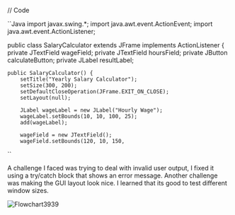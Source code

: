 // Code

``Java
import javax.swing.*;
import java.awt.event.ActionEvent;
import java.awt.event.ActionListener;

public class SalaryCalculator extends JFrame implements ActionListener {
    private JTextField wageField;
    private JTextField hoursField;
    private JButton calculateButton;
    private JLabel resultLabel;

    public SalaryCalculator() {
        setTitle("Yearly Salary Calculator");
        setSize(300, 200);
        setDefaultCloseOperation(JFrame.EXIT_ON_CLOSE);
        setLayout(null);

        JLabel wageLabel = new JLabel("Hourly Wage");
        wageLabel.setBounds(10, 10, 100, 25);
        add(wageLabel);

        wageField = new JTextField();
        wageField.setBounds(120, 10, 150,
``

A challenge I faced was trying to deal with invalid user output, I fixed it using a try/catch block that shows an error message. Another challenge was making the GUI layout look nice.
I learned that its good to test different window sizes.

![Flowchart3939](https://github.com/user-attachments/assets/5a8b3390-fb06-4dc1-9290-136ada35295b)

